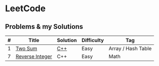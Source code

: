 # LeetCode

## Problems & my Solutions

|  #  | Title | Solution | Difficulty | Tag |
| --- | ----- | -------- | ---------- | --- |
|  1  | [Two Sum](https://leetcode.com/problems/two-sum/) | [C++](https://github.com/jinchengKuang/leetcode/blob/main/c%2B%2B/1_Two_Sum.cpp) | Easy | Array / Hash Table |
|  7  | [Reverse Integer](https://leetcode.com/problems/reverse-integer/) | C++ | Easy | Math |

